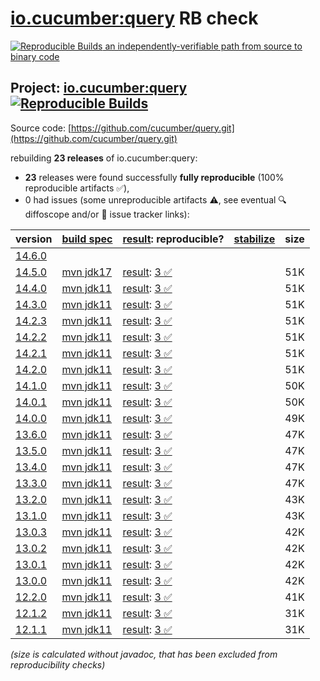 [io.cucumber:query](https://central.sonatype.com/artifact/io.cucumber/query/versions) RB check
=======

[![Reproducible Builds](https://reproducible-builds.org/images/logos/rb.svg) an independently-verifiable path from source to binary code](https://reproducible-builds.org/)

## Project: [io.cucumber:query](https://central.sonatype.com/artifact/io.cucumber/query/versions) [![Reproducible Builds](https://img.shields.io/endpoint?url=https://raw.githubusercontent.com/jvm-repo-rebuild/reproducible-central/master/content/io/cucumber/query/badge.json)](https://github.com/jvm-repo-rebuild/reproducible-central/blob/master/content/io/cucumber/query/README.md)

Source code: [https://github.com/cucumber/query.git](https://github.com/cucumber/query.git)

rebuilding **23 releases** of io.cucumber:query:
- **23** releases were found successfully **fully reproducible** (100% reproducible artifacts :white_check_mark:),
- 0 had issues (some unreproducible artifacts :warning:, see eventual :mag: diffoscope and/or :memo: issue tracker links):

| version | [build spec](/BUILDSPEC.md) | [result](https://reproducible-builds.org/docs/jvm/): reproducible? | [stabilize](https://github.com/google/oss-rebuild/blob/main/cmd/stabilize/README.md) | size |
| -- | --------- | ------ | ------ | -- |
| [14.6.0](https://central.sonatype.com/artifact/io.cucumber/query/14.6.0/pom) | | | |
| [14.5.0](https://central.sonatype.com/artifact/io.cucumber/query/14.5.0/pom) | [mvn jdk17](query-14.5.0.buildspec) | [result](query-14.5.0.buildinfo): [3 :white_check_mark: ](query-14.5.0.buildcompare) | | 51K |
| [14.4.0](https://central.sonatype.com/artifact/io.cucumber/query/14.4.0/pom) | [mvn jdk11](query-14.4.0.buildspec) | [result](query-14.4.0.buildinfo): [3 :white_check_mark: ](query-14.4.0.buildcompare) | | 51K |
| [14.3.0](https://central.sonatype.com/artifact/io.cucumber/query/14.3.0/pom) | [mvn jdk11](query-14.3.0.buildspec) | [result](query-14.3.0.buildinfo): [3 :white_check_mark: ](query-14.3.0.buildcompare) | | 51K |
| [14.2.3](https://central.sonatype.com/artifact/io.cucumber/query/14.2.3/pom) | [mvn jdk11](query-14.2.3.buildspec) | [result](query-14.2.3.buildinfo): [3 :white_check_mark: ](query-14.2.3.buildcompare) | | 51K |
| [14.2.2](https://central.sonatype.com/artifact/io.cucumber/query/14.2.2/pom) | [mvn jdk11](query-14.2.2.buildspec) | [result](query-14.2.2.buildinfo): [3 :white_check_mark: ](query-14.2.2.buildcompare) | | 51K |
| [14.2.1](https://central.sonatype.com/artifact/io.cucumber/query/14.2.1/pom) | [mvn jdk11](query-14.2.1.buildspec) | [result](query-14.2.1.buildinfo): [3 :white_check_mark: ](query-14.2.1.buildcompare) | | 51K |
| [14.2.0](https://central.sonatype.com/artifact/io.cucumber/query/14.2.0/pom) | [mvn jdk11](query-14.2.0.buildspec) | [result](query-14.2.0.buildinfo): [3 :white_check_mark: ](query-14.2.0.buildcompare) | | 51K |
| [14.1.0](https://central.sonatype.com/artifact/io.cucumber/query/14.1.0/pom) | [mvn jdk11](query-14.1.0.buildspec) | [result](query-14.1.0.buildinfo): [3 :white_check_mark: ](query-14.1.0.buildcompare) | | 50K |
| [14.0.1](https://central.sonatype.com/artifact/io.cucumber/query/14.0.1/pom) | [mvn jdk11](query-14.0.1.buildspec) | [result](query-14.0.1.buildinfo): [3 :white_check_mark: ](query-14.0.1.buildcompare) | | 50K |
| [14.0.0](https://central.sonatype.com/artifact/io.cucumber/query/14.0.0/pom) | [mvn jdk11](query-14.0.0.buildspec) | [result](query-14.0.0.buildinfo): [3 :white_check_mark: ](query-14.0.0.buildcompare) | | 49K |
| [13.6.0](https://central.sonatype.com/artifact/io.cucumber/query/13.6.0/pom) | [mvn jdk11](query-13.6.0.buildspec) | [result](query-13.6.0.buildinfo): [3 :white_check_mark: ](query-13.6.0.buildcompare) | | 47K |
| [13.5.0](https://central.sonatype.com/artifact/io.cucumber/query/13.5.0/pom) | [mvn jdk11](query-13.5.0.buildspec) | [result](query-13.5.0.buildinfo): [3 :white_check_mark: ](query-13.5.0.buildcompare) | | 47K |
| [13.4.0](https://central.sonatype.com/artifact/io.cucumber/query/13.4.0/pom) | [mvn jdk11](query-13.4.0.buildspec) | [result](query-13.4.0.buildinfo): [3 :white_check_mark: ](query-13.4.0.buildcompare) | | 47K |
| [13.3.0](https://central.sonatype.com/artifact/io.cucumber/query/13.3.0/pom) | [mvn jdk11](query-13.3.0.buildspec) | [result](query-13.3.0.buildinfo): [3 :white_check_mark: ](query-13.3.0.buildcompare) | | 47K |
| [13.2.0](https://central.sonatype.com/artifact/io.cucumber/query/13.2.0/pom) | [mvn jdk11](query-13.2.0.buildspec) | [result](query-13.2.0.buildinfo): [3 :white_check_mark: ](query-13.2.0.buildcompare) | | 43K |
| [13.1.0](https://central.sonatype.com/artifact/io.cucumber/query/13.1.0/pom) | [mvn jdk11](query-13.1.0.buildspec) | [result](query-13.1.0.buildinfo): [3 :white_check_mark: ](query-13.1.0.buildcompare) | | 43K |
| [13.0.3](https://central.sonatype.com/artifact/io.cucumber/query/13.0.3/pom) | [mvn jdk11](query-13.0.3.buildspec) | [result](query-13.0.3.buildinfo): [3 :white_check_mark: ](query-13.0.3.buildcompare) | | 42K |
| [13.0.2](https://central.sonatype.com/artifact/io.cucumber/query/13.0.2/pom) | [mvn jdk11](query-13.0.2.buildspec) | [result](query-13.0.2.buildinfo): [3 :white_check_mark: ](query-13.0.2.buildcompare) | | 42K |
| [13.0.1](https://central.sonatype.com/artifact/io.cucumber/query/13.0.1/pom) | [mvn jdk11](query-13.0.1.buildspec) | [result](query-13.0.1.buildinfo): [3 :white_check_mark: ](query-13.0.1.buildcompare) | | 42K |
| [13.0.0](https://central.sonatype.com/artifact/io.cucumber/query/13.0.0/pom) | [mvn jdk11](query-13.0.0.buildspec) | [result](query-13.0.0.buildinfo): [3 :white_check_mark: ](query-13.0.0.buildcompare) | | 42K |
| [12.2.0](https://central.sonatype.com/artifact/io.cucumber/query/12.2.0/pom) | [mvn jdk11](query-12.2.0.buildspec) | [result](query-12.2.0.buildinfo): [3 :white_check_mark: ](query-12.2.0.buildcompare) | | 41K |
| [12.1.2](https://central.sonatype.com/artifact/io.cucumber/query/12.1.2/pom) | [mvn jdk11](query-12.1.2.buildspec) | [result](query-12.1.2.buildinfo): [3 :white_check_mark: ](query-12.1.2.buildcompare) | | 31K |
| [12.1.1](https://central.sonatype.com/artifact/io.cucumber/query/12.1.1/pom) | [mvn jdk11](query-12.1.1.buildspec) | [result](query-12.1.1.buildinfo): [3 :white_check_mark: ](query-12.1.1.buildcompare) | | 31K |

<i>(size is calculated without javadoc, that has been excluded from reproducibility checks)</i>
